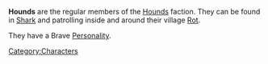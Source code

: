 **Hounds** are the regular members of the [Hounds](Hounds.md "wikilink")
faction. They can be found in [Shark](Shark.md "wikilink") and patrolling
inside and around their village [Rot](Rot.md "wikilink").

They have a Brave [Personality](Personality.md "wikilink").

[Category:Characters](Category:Characters "wikilink")